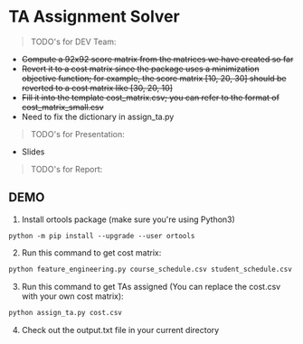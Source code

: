 # TA Assignment Solver

> TODO's for DEV Team:
- ~~Compute a 92x92 score matrix from the matrices we have created so far~~
- ~~Revert it to a cost matrix since the package uses a minimization objective function; for example, the score matrix [10, 20, 30] should be reverted to a cost matrix like [30, 20, 10]~~
- ~~Fill it into the template cost_matrix.csv; you can refer to the format of cost_matrix_small.csv~~
- Need to fix the dictionary in assign_ta.py

> TODO's for Presentation:
- Slides

> TODO's for Report:


## DEMO
1. Install ortools package (make sure you're using Python3)
```
python -m pip install --upgrade --user ortools
```
2. Run this command to get cost matrix:
```bash
python feature_engineering.py course_schedule.csv student_schedule.csv undergrad_preferences.csv grades.csv cost.csv
```

3. Run this command to get TAs assigned (You can replace the cost.csv with your own cost matrix):
```bash
python assign_ta.py cost.csv
```

4. Check out the output.txt file in your current directory
